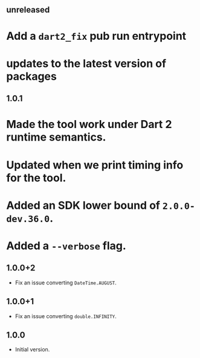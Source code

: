 ## unreleased
# Add a `dart2_fix` pub run entrypoint
# updates to the latest version of packages

## 1.0.1
# Made the tool work under Dart 2 runtime semantics.
# Updated when we print timing info for the tool.
# Added an SDK lower bound of `2.0.0-dev.36.0`.
# Added a `--verbose` flag.

## 1.0.0+2
* Fix an issue converting `DateTime.AUGUST`.

## 1.0.0+1
* Fix an issue converting `double.INFINITY`.

## 1.0.0
* Initial version.
